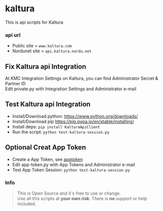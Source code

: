 # kaltura
This is api scripts for Kaltura

### api url
* Public site = `www.kaltura.com`
* Nordunet site = `api.kaltura.nordu.net`

## Fix Kaltura api Integration
At KMC Integration Settings on Kaltura, you can find Administrator Secret & Partner ID\
Edit private.py with Integration Settings and Administrator e-mail

## Test Kaltura api Integration
* Install/Download python:
https://www.python.org/downloads/
* Install/Download pip
https://pip.pypa.io/en/stable/installing/
* Install deps:
`pip install KalturaApiClient`
* Run the script:
`python test-kaltura-session.py`

## Optional Creat App Token
* Create a App Token, see [apptoken](apptoken/)
* Edit app-token.py with App Tokens and Administrator e-mail
* Test App Token Session:
`python test-kaltura-session.py`

### Info
>This is Open Source and it´s free to use or change.\
Use all this scripts at **your own risk**. There is **no** support or help included.
